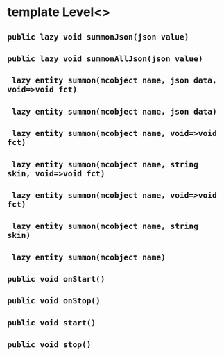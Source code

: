 # template Level<>


## `public lazy void summonJson(json value)`


## `public lazy void summonAllJson(json value)`


## ` lazy entity summon(mcobject name, json data, void=>void fct)`


## ` lazy entity summon(mcobject name, json data)`


## ` lazy entity summon(mcobject name, void=>void fct)`


## ` lazy entity summon(mcobject name, string skin, void=>void fct)`


## ` lazy entity summon(mcobject name, void=>void fct)`


## ` lazy entity summon(mcobject name, string skin)`


## ` lazy entity summon(mcobject name)`


## `public void onStart()`


## `public void onStop()`


## `public void start()`


## `public void stop()`






